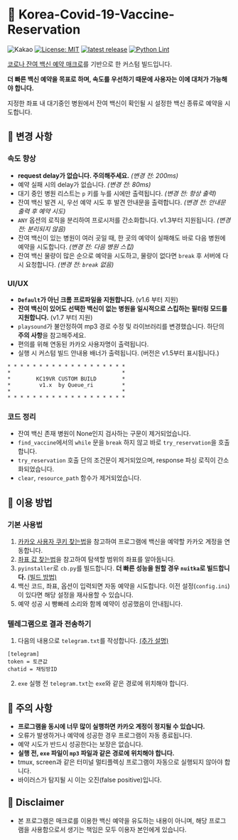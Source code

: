 # 💉 Korea-Covid-19-Vaccine-Reservation
![Kakao](https://img.shields.io/badge/Kakao-ffcd00.svg?style=flat&logo=kakao&logoColor=000000) [![License: MIT](https://img.shields.io/badge/License-MIT-yellow.svg)](https://opensource.org/licenses/MIT) [![latest release](https://img.shields.io/github/v/release/Queue-ri/Korea-Covid-19-Vaccine-Reservation)](https://github.com/Queue-ri/Korea-Covid-19-Vaccine-Reservation/releases) [![Python Lint](https://github.com/Queue-ri/Korea-Covid-19-Vaccine-Reservation/actions/workflows/python-lint.yml/badge.svg)](https://github.com/Queue-ri/Korea-Covid-19-Vaccine-Reservation/actions/workflows/python-lint.yml)

[코로나 잔여 백신 예약 매크로](https://github.com/SJang1/korea-covid-19-remaining-vaccine-macro)를 기반으로 한 커스텀 빌드입니다.

**더 빠른 백신 예약을 목표로 하며, 속도를 우선하기 때문에 사용자는 이에 대처가 가능해야 합니다.**

지정한 좌표 내 대기중인 병원에서 잔여 백신이 확인될 시 설정한 백신 종류로 예약을 시도합니다.

## 📌 변경 사항
### 속도 향상
- **request delay가 없습니다. 주의해주세요.** *(변경 전: 200ms)*
- 예약 실패 시의 delay가 없습니다. *(변경 전: 80ms)*
- 대기 중인 병원 리스트는 `p` 키를 누를 시에만 출력됩니다. *(변경 전: 항상 출력)*
- 잔여 백신 발견 시, 우선 예약 시도 후 발견 안내문을 출력합니다. *(변경 전: 안내문 출력 후 예약 시도)*
- `ANY` 옵션의 로직을 분리하여 프로시저를 간소화합니다. v1.3부터 지원됩니다. *(변경 전: 분리되지 않음)*
- 잔여 백신이 있는 병원이 여러 곳일 때, 한 곳의 예약이 실패해도 바로 다음 병원에 예약을 시도합니다. *(변경 전: 다음 병원 스킵)*
- 잔여 백신 물량이 많은 순으로 예약을 시도하고, 물량이 없다면 `break` 후 서버에 다시 요청합니다. *(변경 전: `break` 없음)*

### UI/UX
- **`Default`가 아닌 크롬 프로파일을 지원합니다.** (v1.6 부터 지원)
- **잔여 백신이 있어도 선택한 백신이 없는 병원을 일시적으로 스킵하는 필터링 모드를 지원합니다.** (v1.7 부터 지원)
- `playsound`가 불안정하여 mp3 경로 수정 및 라이브러리를 변경했습니다. 하단의 **주의 사항**을 참고해주세요.
- 편의를 위해 연동된 카카오 사용자명이 출력됩니다.
- 실행 시 커스텀 빌드 안내용 배너가 출력됩니다. (버전은 v1.5부터 표시됩니다.)
```
* * * * * * * * * * * * * * * * * * *
*                                   *
*        KC19VR CUSTOM BUILD        *
*         v1.x  by Queue_ri         *
*                                   *
* * * * * * * * * * * * * * * * * * *
```

### 코드 정리
- 잔여 백신 존재 병원이 None인지 검사하는 구문이 제거되었습니다.
- `find_vaccine`에서의 `while` 문을 `break` 하지 않고 바로 `try_reservation`을 호출합니다.
- `try_reservation` 호출 단의 조건문이 제거되었으며, response 파싱 로직이 간소화되었습니다.
- `clear`, `resource_path` 함수가 제거되었습니다.

## 📌 이용 방법
### 기본 사용법
1. [카카오 사용자 쿠키 찾는법](https://github.com/Queue-ri/Korea-Covid-19-Vaccine-Reservation/blob/main/docs/cookie-manual.md)을 참고하여 프로그램에 백신을 예약할 카카오 계정을 연동합니다.
2. [좌표 값 찾는법](https://github.com/Queue-ri/Korea-Covid-19-Vaccine-Reservation/blob/main/docs/coords-manual.md)을 참고하여 탐색할 범위의 좌표를 알아둡니다.
3. `pyinstaller`로 `cb.py`를 빌드합니다. **더 빠른 성능을 원할 경우 `nuitka`로 빌드합니다.** [(빌드 방법)](https://github.com/Queue-ri/Korea-Covid-19-Vaccine-Reservation/blob/main/docs/build-manual.md)
4. 백신 코드, 좌표, 옵션이 입력되면 자동 예약을 시도합니다. 이전 설정(`config.ini`)이 있다면 해당 설정을 재사용할 수 있습니다.
5. 예약 성공 시 빵빠레 소리와 함께 예약이 성공했음이 안내됩니다.

### 텔레그램으로 결과 전송하기
1. 다음의 내용으로 `telegram.txt`를 작성합니다. [(추가 설명)](https://github.com/SJang1/korea-covid-19-remaining-vaccine-macro/discussions/574)
```
[telegram]
token = 토큰값
chatid = 채팅방ID
```
2. `exe` 실행 전 `telegram.txt`는 `exe`와 같은 경로에 위치해야 합니다.

## 📌 주의 사항
- **프로그램을 동시에 너무 많이 실행하면 카카오 계정이 정지될 수 있습니다.**
- 오류가 발생하거나 예약에 성공한 경우 프로그램이 자동 종료됩니다.
- 예약 시도가 반드시 성공한다는 보장은 없습니다.
- **실행 전, `exe` 파일이 `mp3` 파일과 같은 경로에 위치해야 합니다.**
- tmux, screen과 같은 터미널 멀티플렉싱 프로그램이 자동으로 실행되지 않아야 합니다.
- 바이러스가 탐지될 시 이는 오진(false positive)입니다.

## 📌 Disclaimer
- 본 프로그램은 매크로를 이용한 백신 예약을 유도하는 내용이 아니며, 해당 프로그램을 사용함으로서 생기는 책임은 모두 이용자 본인에게 있습니다.
